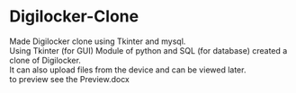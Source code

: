 # Digilocker-Clone
Made Digilocker clone using Tkinter and mysql.
<br>
Using Tkinter (for GUI)  Module of python and SQL (for database) created a clone of Digilocker.
<br>
It can also upload files from the device and can be viewed later. 
<br>
to preview see the Preview.docx
